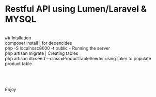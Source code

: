 # Restful API using Lumen/Laravel & MYSQL
<br />
## Intallation<br />
composer install | for depencides <br />
php -S localhost:8000 -t public - Running the server<br />
php artisan migrate | Creating tables <br />
php artisan db:seed --class=ProductTableSeeder using faker to populate product table<br />
 <br /><br />
 <br /><br />
 Enjoy

